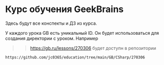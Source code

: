 # Курс обучения GeekBrains

Здесь будут все конспекты и ДЗ из курса.

У каждого урока GB есть уникальный ID. Он будет использоваться для создания директории с уроком.
Например 
>>https://gb.ru/lessons/270306
будет доступн в репозитории
```
https://github.com/jc0365/education/tree/main/GB/CSharp/270306
```
